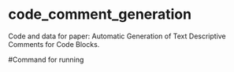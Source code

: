 # code_comment_generation

Code and data for paper: Automatic Generation of Text Descriptive Comments for Code Blocks.

#Command for running


